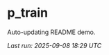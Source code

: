 # p_train

Auto-updating README demo.

<!--START_SECTION:status-->
_Last run: 2025-09-08 18:29 UTC_
<!--END_SECTION:status-->































































































































































































































































































































































































































































